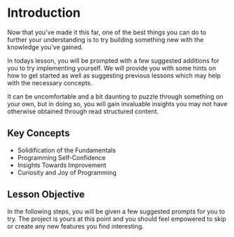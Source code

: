 # Introduction

Now that you've made it this far, one of the best things you can do to further your understanding is to try building something new with the knowledge you've gained.

In todays lesson, you will be prompted with a few suggested additions for you to try implementing yourself. We will provide you with some hints on how to get started as well as suggesting previous lessons which may help with the necessary concepts.

It can be uncomfortable and a bit daunting to puzzle through something on your own, but in doing so, you will gain invaluable insights you may not have otherwise obtained through read structured content.

## Key Concepts

- Solidification of the Fundamentals
- Programming Self-Confidence
- Insights Towards Improvement
- Curiosity and Joy of Programming

## Lesson Objective

In the following steps, you will be given a few suggested prompts for you to try. The project is yours at this point and you should feel empowered to skip or create any new features you find interesting.

